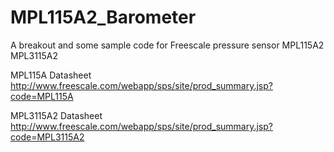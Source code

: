 MPL115A2_Barometer
==================

A breakout and some sample code for Freescale pressure sensor MPL115A2 MPL3115A2

MPL115A Datasheet http://www.freescale.com/webapp/sps/site/prod_summary.jsp?code=MPL115A

MPL3115A2 Datasheet http://www.freescale.com/webapp/sps/site/prod_summary.jsp?code=MPL3115A2
